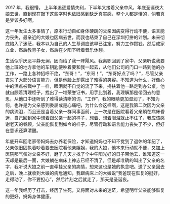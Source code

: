 
2017 年，我很懵。
上半年追逐爱情失利，下半年又接着父亲中风，年底圣诞夜大娘去世，直到现在敲下这些字时也依旧感到缺乏真实感，整个人都是懵的，倘若真是梦该多好啊。

这一年发生太多事情了，原本行动自如身体硬朗的父亲因病变得行动不便，语言能力丧失，最亲近的大娘也因病去世，而我也结束了自己在深圳打拼的计划。未来彻底陷入了迷茫，我本以为自己的人生基调应该早已注定，努力工作攒钱，然后成家立业，然后教育子女，然后在夕阳下听着音乐休憩。

生活似乎厌恶平静无澜，因而给了我一阵飓风。我离职回到了家中，父亲听说我要他上班的地方拿他的车钥匙便吵着要和我一起去，从他们公司的门口一路到他的办工作，一路上各种招呼不绝，“东哥！”，“东哥！”，“东哥好点了吗？”，尽管父亲丧失了大部分语言能力，但是他脸上却露出了难得的笑容。不知道为什么，好像心中的泪点被戳中了一样，眼泪就不自觉的流了下来，搀扶着他一路走到办公桌，他就自顾着清理柜子，找出了一堆荣誉证书，用手比划着，我理解那是带回去的意思，从他口中还听到了难得读清晰的词，“工作”，我的眼睛更加湿润了，不知为何，也许是为父亲感到委屈或是心痛吧，为什么会这样啊，这是我第二次因为父亲的病流泪，而且还是当着父亲一群同事面前，上一次是在医院看着父亲躺在病床昏迷，自己回到家中想着跟父亲一起的样子，想着、想着眼泪就止不住了，我应该感谢老天的眷顾，父亲能恢复到如今的样子，尽管行动和语言能力丧失了不少，但好在意识还算清醒。

年底开车回老家带妈妈去办养老保险，才知道妈妈也不知不觉到了退休的年纪了，父亲依旧固执着吵着要去医院看他亲姐姐，我的大娘，他本来行动就不便，又加上医院那气氛对父亲不好，磨了几天才找了个中午阳光好的日子带他去，谁知道这一天却是最后一面，大娘躺在病床上神志已经不清了，但是却准确的叫出了父亲的名字，我听说大娘之前一直牵挂父亲的病情，想来这也是她的执念吧。送了父亲回去之后，晚上就收到大娘的病危通知，我跟病床上的大娘说“我爸现在恢复的挺好，走得动了，你不要担心”，然后片刻之后就走了，那天是圣诞夜。

这一年我经历了打击，经历了生死，又将面对未来的迷茫，希望明年父亲能够恢复的更好，妈妈身体健康。
    